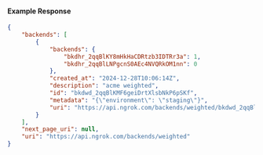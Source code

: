 <!-- Code generated for API Clients. DO NOT EDIT. -->

#### Example Response

```json
{
	"backends": [
		{
			"backends": {
				"bkdhr_2qqBlKY8mHkHaCDRtzb3IDTRr3a": 1,
				"bkdhr_2qqBlLNPgcnS0AEc4NVQRkOM1nn": 0
			},
			"created_at": "2024-12-28T10:06:14Z",
			"description": "acme weighted",
			"id": "bkdwd_2qqBlKMF6geiDrtXlsbNkP6pSKf",
			"metadata": "{\"environment\": \"staging\"}",
			"uri": "https://api.ngrok.com/backends/weighted/bkdwd_2qqBlKMF6geiDrtXlsbNkP6pSKf"
		}
	],
	"next_page_uri": null,
	"uri": "https://api.ngrok.com/backends/weighted"
}
```

